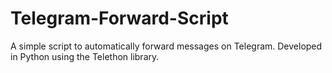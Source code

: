 # Telegram-Forward-Script
A simple script to automatically forward messages on Telegram. Developed in Python using the Telethon library.
